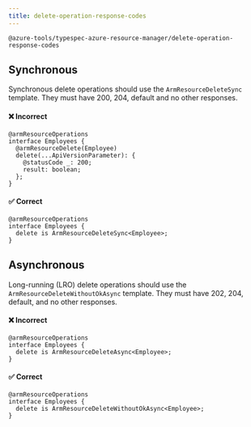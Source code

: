 ```yaml
---
title: delete-operation-response-codes
---
```


```text title=- Full name-
@azure-tools/typespec-azure-resource-manager/delete-operation-response-codes
```

## Synchronous

Synchronous delete operations should use the `ArmResourceDeleteSync` template. They must have 200, 204, default and no other responses.

#### ❌ Incorrect

```tsp
@armResourceOperations
interface Employees {
  @armResourceDelete(Employee)
  delete(...ApiVersionParameter): {
    @statusCode _: 200;
    result: boolean;
  };
}
```

#### ✅ Correct

```tsp
@armResourceOperations
interface Employees {
  delete is ArmResourceDeleteSync<Employee>;
}
```

## Asynchronous

Long-running (LRO) delete operations should use the `ArmResourceDeleteWithoutOkAsync` template. They must have 202, 204, default, and no other responses.

#### ❌ Incorrect

```tsp
@armResourceOperations
interface Employees {
  delete is ArmResourceDeleteAsync<Employee>;
}
```

#### ✅ Correct

```tsp
@armResourceOperations
interface Employees {
  delete is ArmResourceDeleteWithoutOkAsync<Employee>;
}
```

